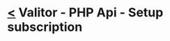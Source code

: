 [<](../index.md) Valitor - PHP Api - Setup subscription
====================================================
